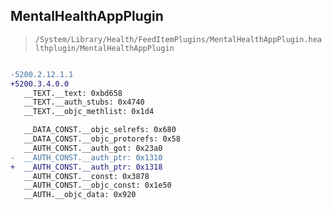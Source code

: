 ## MentalHealthAppPlugin

> `/System/Library/Health/FeedItemPlugins/MentalHealthAppPlugin.healthplugin/MentalHealthAppPlugin`

```diff

-5200.2.12.1.1
+5200.3.4.0.0
   __TEXT.__text: 0xbd658
   __TEXT.__auth_stubs: 0x4740
   __TEXT.__objc_methlist: 0x1d4

   __DATA_CONST.__objc_selrefs: 0x680
   __DATA_CONST.__objc_protorefs: 0x58
   __AUTH_CONST.__auth_got: 0x23a0
-  __AUTH_CONST.__auth_ptr: 0x1310
+  __AUTH_CONST.__auth_ptr: 0x1318
   __AUTH_CONST.__const: 0x3878
   __AUTH_CONST.__objc_const: 0x1e50
   __AUTH.__objc_data: 0x920

```
